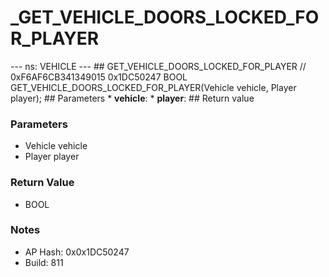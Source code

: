 # _GET_VEHICLE_DOORS_LOCKED_FOR_PLAYER

--- ns: VEHICLE --- ## GET_VEHICLE_DOORS_LOCKED_FOR_PLAYER  // 0xF6AF6CB341349015 0x1DC50247 BOOL GET_VEHICLE_DOORS_LOCKED_FOR_PLAYER(Vehicle vehicle, Player player);   ## Parameters * **vehicle**: * **player**:  ## Return value

### Parameters
* Vehicle vehicle
* Player player

### Return Value
* BOOL

### Notes
* AP Hash: 0x0x1DC50247
* Build: 811

